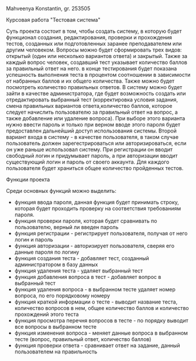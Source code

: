 Mahveenya Konstantin, gr. 253505

Курсовая работа "Тестовая система"

Суть проекта состоит в том, чтобы создать систему, в которую будет функционал создания, редактирования, проверки и прохождения тестов, созданных или подготовленных заранее преподавателем или другим человеком. Вопросы можно будет сформировать трех видов: открытый (один или несколько вариантов ответа) и закрытый. Также за каждый вопрос человек, создавший тест указывает количество баллов за правильный ответ на него. в конце тестирования будет показана успешность выполнения теста в процентом соотношении в зависимости от набранных баллов и их общего количества. Также можно будет посмотреть количество правильных ответов. В систему можно будет зайти в качестве администратора, где будет возможность создать или отредактировать выбранный тест (корректировка условия задания, смена правильных вариантов ответа,количество баллов, которое следует начислить пользователю за правильный ответ на вопрос, а также добавление или удаление вопроса). При выборе этого варианта нужно ввести пароль и только при верном вводе этого пароля будет предоставлен дальнейший доступ использования системы. Второй вариант входа в систему - в качестве пользователя, в таком случае пользователь должен зарегестрироваться или авторизироваться, если он уже раньше использовал систему. При регистрации он вводит свободный логин и придумывает пароль, а при авторизации вводит существующий логин и пароль от своего аккаунта. Для каждого пользователя будет храниться общее количество пройденных тестов.

Функции проекта

Среди основных функций можно выделить:
* функция ввода пароля, данная функция будет принимать строку, которая будет проходить проверку на соответствия требованиям пароля.
* функция проверки пароля, которая будет сравнивать по пользователю, верный ли введен пароль
* функция регистрации - регистрирует пользователя, получая от него логин и пароль
* функция авторизации - авторизирует пользователя, сверяя его данные пароля по логину
* функция создания теста - добавляет тест, созданный администратором в базу данных
* функция удаления теста - удаляет выбранный тест
* функция добавления вопроса в тест - добавляет вопрос в выбранный тест
* функция удаления вопроса - в выбранном тесте удаляет номер вопроса, по его порядковому номеру
* функция краткой информации о тесте - выводит название теста, количество вопросов в нем, общее количество баллов и количество прохождений этого теста
* функция просмотра перечня вопросов в тесте - по порядку выводит все вопросы в выбранном тесте
* функция изменения вопроса - меняет данные вопроса в выбранном тесте (вопрос, правильный ответ, количество баллов)
* функция проверки ответа - сравнивает ответ на задание, данный пользователем на правильность